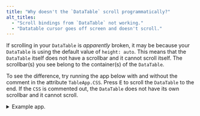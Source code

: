 ```yaml
---
title: "Why doesn't the `DataTable` scroll programmatically?"
alt_titles:
  - "Scroll bindings from `DataTable` not working."
  - "Datatable cursor goes off screen and doesn't scroll."
---
```


If scrolling in your `DataTable` is _apparently_ broken, it may be because your `DataTable` is using the default value of `height: auto`.
This means that the `DataTable` itself does not have a scrollbar and it cannot scroll itself.
The scrollbar(s) you see belong to the container(s) of the `DataTable`.

To see the difference, try running the app below with and without the comment in the attribute `TableApp.CSS`.
Press <kbd>E</kbd> to scroll the `DataTable` to the end.
If the `CSS` is commented out, the `DataTable` does not have its own scrollbar and it cannot scroll.

<details>
<summary>Example app.</summary>

```py
from textual.app import App, ComposeResult
from textual.widgets import DataTable


class TableApp(App):
    # CSS = "DataTable { height: 100% }"

    def compose(self) -> ComposeResult:
        yield DataTable()

    def on_mount(self) -> None:
        table = self.query_one(DataTable)
        table.add_column("n")
        table.add_rows([(n,) for n in range(300)])

    def key_e(self) -> None:
        self.query_one(DataTable).action_scroll_end()


app = TableApp()
if __name__ == "__main__":
    app.run()
```

</details>
